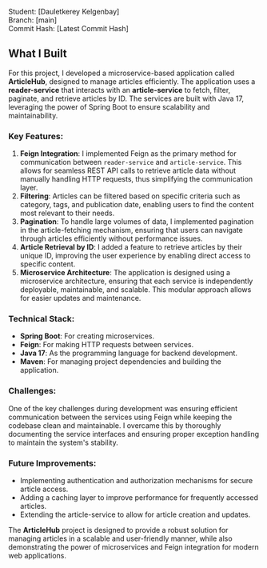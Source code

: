Student: [Dauletkerey Kelgenbay]  
Branch: [main]  
Commit Hash: [Latest Commit Hash]  

## What I Built

For this project, I developed a microservice-based application called **ArticleHub**, designed to manage articles efficiently. The application uses a **reader-service** that interacts with an **article-service** to fetch, filter, paginate, and retrieve articles by ID. The services are built with Java 17, leveraging the power of Spring Boot to ensure scalability and maintainability.

### Key Features:
1. **Feign Integration**: I implemented Feign as the primary method for communication between `reader-service` and `article-service`. This allows for seamless REST API calls to retrieve article data without manually handling HTTP requests, thus simplifying the communication layer.
2. **Filtering**: Articles can be filtered based on specific criteria such as category, tags, and publication date, enabling users to find the content most relevant to their needs.
3. **Pagination**: To handle large volumes of data, I implemented pagination in the article-fetching mechanism, ensuring that users can navigate through articles efficiently without performance issues.
4. **Article Retrieval by ID**: I added a feature to retrieve articles by their unique ID, improving the user experience by enabling direct access to specific content.
5. **Microservice Architecture**: The application is designed using a microservice architecture, ensuring that each service is independently deployable, maintainable, and scalable. This modular approach allows for easier updates and maintenance.

### Technical Stack:
- **Spring Boot**: For creating microservices.
- **Feign**: For making HTTP requests between services.
- **Java 17**: As the programming language for backend development.
- **Maven**: For managing project dependencies and building the application.

### Challenges:
One of the key challenges during development was ensuring efficient communication between the services using Feign while keeping the codebase clean and maintainable. I overcame this by thoroughly documenting the service interfaces and ensuring proper exception handling to maintain the system's stability.

### Future Improvements:
- Implementing authentication and authorization mechanisms for secure article access.
- Adding a caching layer to improve performance for frequently accessed articles.
- Extending the article-service to allow for article creation and updates.

The **ArticleHub** project is designed to provide a robust solution for managing articles in a scalable and user-friendly manner, while also demonstrating the power of microservices and Feign integration for modern web applications.
